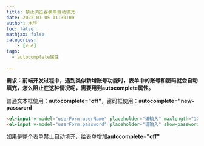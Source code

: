 ```yaml
---
title: 禁止浏览器表单自动填充
date: 2022-01-05 11:30:00
author: 木华
toc: false
mathjax: false
categories: 
    - [vue]
tags:
  - autocomplete属性

---
```


**需求：前端开发过程中，遇到类似新增账号功能时，表单中的账号和密码就会自动填充，怎么阻止在这种情况呢，需要用到autocomplete属性。**

普通文本框使用：**autocomplete="off"**，密码框使用：**autocomplete="new-password**

```html
<el-input v-model="userForm.userName" placeholder="请输入" maxlength="100" autocomplete="off"/>
<el-input v-model="userForm.password" placeholder="请输入" show-password autocomplete="new-password"/>
```

如果是整个表单禁止自动填充，给表单增加**autocomplete="off"**